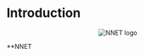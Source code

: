 # Introduction 
<div style="text-align:center; image-rendering: -webkit-optimize-contrast; image-rendering: crisp-edges; image-rendering: pixelated;">
  <img src="https://i.postimg.cc/7689k1gx/NNET-logo.png" alt="NNET logo" />
</div>

**NNET
 
